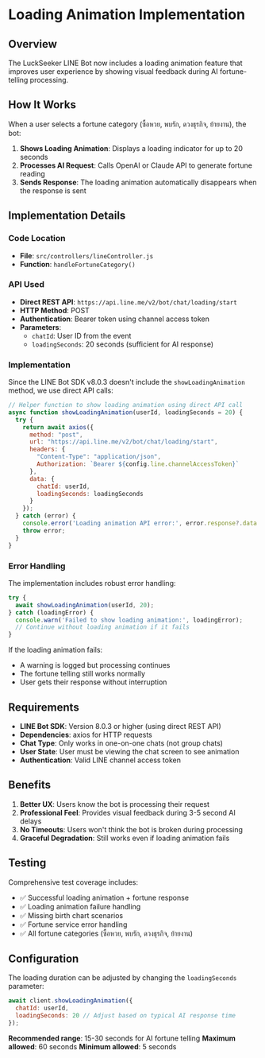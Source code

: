 # Loading Animation Implementation

## Overview

The LuckSeeker LINE Bot now includes a loading animation feature that improves user experience by showing visual feedback during AI fortune-telling processing.

## How It Works

When a user selects a fortune category (ซื้อหวย, พบรัก, ดวงธุรกิจ, ย้ายงาน), the bot:

1. **Shows Loading Animation**: Displays a loading indicator for up to 20 seconds
2. **Processes AI Request**: Calls OpenAI or Claude API to generate fortune reading
3. **Sends Response**: The loading animation automatically disappears when the response is sent

## Implementation Details

### Code Location
- **File**: `src/controllers/lineController.js`
- **Function**: `handleFortuneCategory()`

### API Used
- **Direct REST API**: `https://api.line.me/v2/bot/chat/loading/start`
- **HTTP Method**: POST
- **Authentication**: Bearer token using channel access token
- **Parameters**:
  - `chatId`: User ID from the event
  - `loadingSeconds`: 20 seconds (sufficient for AI response)

### Implementation

Since the LINE Bot SDK v8.0.3 doesn't include the `showLoadingAnimation` method, we use direct API calls:

```javascript
// Helper function to show loading animation using direct API call
async function showLoadingAnimation(userId, loadingSeconds = 20) {
  try {
    return await axios({
      method: "post",
      url: "https://api.line.me/v2/bot/chat/loading/start",
      headers: {
        "Content-Type": "application/json",
        Authorization: `Bearer ${config.line.channelAccessToken}`
      },
      data: { 
        chatId: userId,
        loadingSeconds: loadingSeconds
      }
    });
  } catch (error) {
    console.error('Loading animation API error:', error.response?.data || error.message);
    throw error;
  }
}
```

### Error Handling

The implementation includes robust error handling:

```javascript
try {
  await showLoadingAnimation(userId, 20);
} catch (loadingError) {
  console.warn('Failed to show loading animation:', loadingError);
  // Continue without loading animation if it fails
}
```

If the loading animation fails:
- A warning is logged but processing continues
- The fortune telling still works normally
- User gets their response without interruption

## Requirements

- **LINE Bot SDK**: Version 8.0.3 or higher (using direct REST API)
- **Dependencies**: axios for HTTP requests
- **Chat Type**: Only works in one-on-one chats (not group chats)  
- **User State**: User must be viewing the chat screen to see animation
- **Authentication**: Valid LINE channel access token

## Benefits

1. **Better UX**: Users know the bot is processing their request
2. **Professional Feel**: Provides visual feedback during 3-5 second AI delays  
3. **No Timeouts**: Users won't think the bot is broken during processing
4. **Graceful Degradation**: Still works even if loading animation fails

## Testing

Comprehensive test coverage includes:
- ✅ Successful loading animation + fortune response
- ✅ Loading animation failure handling
- ✅ Missing birth chart scenarios
- ✅ Fortune service error handling
- ✅ All fortune categories (ซื้อหวย, พบรัก, ดวงธุรกิจ, ย้ายงาน)

## Configuration

The loading duration can be adjusted by changing the `loadingSeconds` parameter:

```javascript
await client.showLoadingAnimation({
  chatId: userId,
  loadingSeconds: 20 // Adjust based on typical AI response time
});
```

**Recommended range**: 15-30 seconds for AI fortune telling
**Maximum allowed**: 60 seconds
**Minimum allowed**: 5 seconds